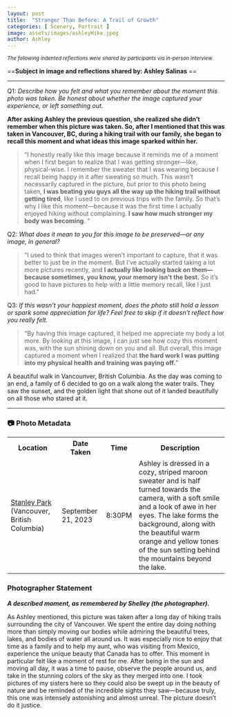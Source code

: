 ```yaml
---
layout: post
title:  "Stronger Than Before: A Trail of Growth"
categories: [ Scenery, Portrait ]
image: assets/images/ashleyHike.jpeg
author: Ashley
---
```


<small><em>The following indented reflections were shared by participants via in-person interview.</em></small>

==**Subject in image and reflections shared by: Ashley Salinas** ==

***

Q1: *Describe how you felt and what you remember about the moment this photo was taken. Be honest about whether the image captured your experience, or left something out.*

**After asking Ashley the previous question, she realized she didn’t remember when this picture was taken. So, after I mentioned that this was taken in Vancouver, BC, during a hiking trail with our family, she began to recall this moment and what ideas this image sparked within her.**

<!--more-->

> “I honestly really like this image because it reminds me of a moment when I first began to realize that I was getting stronger—like, physical-wise. I remember the sweater that I was wearing because I recall being happy in it after sweating so much. This wasn’t necessarily captured in the picture, but prior to this photo being taken, **I was beating you guys all the way up the hiking trail without getting tired**, like I used to on previous trips with the family. So that’s why I like this moment—because it was the first time I actually enjoyed hiking without complaining. **I saw how much stronger my body was becoming**. “ 

Q2: *What does it mean to you for this image to be preserved—or any image, in general?*

> “I used to think that images weren’t important to capture, that it was better to just be in the moment. But I’ve actually started taking a lot more pictures recently, and **I actually like looking back on them—because sometimes, you know, your memory isn't the best.** So it’s good to have pictures to help with a little memory recall, like I just had."

Q3: *If this wasn’t your happiest moment, does the photo still hold a lesson or spark some appreciation for life? Feel free to skip if it doesn’t reflect how you really felt.*

> “By having this image captured, it helped me appreciate my body a lot more. By looking at this image, I can just see how cozy this moment was, with the sun shining down on you and all. But overall, this image captured a moment when I realized that **the hard work I was putting into my physical health and training was paying off.**” 


A beautiful walk in Vancounver, British Columbia. As the day was coming to an end, a family of 6 decided to go on a walk along the water trails. They saw the sunset, and the golden light that shone out of it landed beautifully on all those who stared at it.

***

### 📷 Photo Metadata

<table>
    <tr>
        <th>Location</th>
        <th>Date Taken</th>
        <th>Time</th>
        <th>Description</th>
    </tr>
    <tr>
        <td> <a href = "https://vancouver.ca/parks-recreation-culture/stanley-park.aspx"> Stanley Park</a> (Vancouver, British Columbia)</td>
        <td>September 21, 2023</td>
        <td>8:30PM</td>
        <td>Ashley is dressed in a cozy, striped maroon sweater and is half turned towards the camera, with a soft smile and a look of awe in her eyes. The lake forms the background, along with the beautiful warm orange and yellow tones of the sun setting behind the mountains beyond the lake.
        </td>
    </tr>
</table>

### Photographer Statement
***A described moment, as remembered by Shelley (the photographer).***

As Ashley mentioned, this picture was taken after a long day of hiking trails surrounding the city of Vancouver. We spent the entire day doing nothing more than simply moving our bodies while admiring the beautiful trees, lakes, and bodies of water all around us. It was especially nice to enjoy that time as a family and to help my aunt, who was visiting from Mexico, experience the unique beauty that Canada has to offer. This moment in particular felt like a moment of rest for me. After being in the sun and moving all day, it was a time to pause, observe the people around us, and take in the stunning colors of the sky as they merged into one. I took pictures of my sisters here so they could also be swept up in the beauty of nature and be reminded of the incredible sights they saw—because truly, this one was intensely astonishing and almost unreal. The picture doesn’t do it justice.




